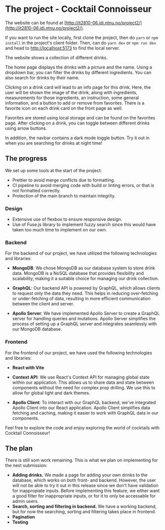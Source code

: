 # The project - Cocktail Connoisseur

The website can be found at [http://it2810-06.idi.ntnu.no/project2/](http://it2810-06.idi.ntnu.no/project2/).

If you want to run the site locally, first clone the project, then do `yarn` or `npm install` in the project's client folder. Then, can do `yarn dev` or `npm run dev` and head to [http://localhost:5173](http://localhost5173) to find the local server.

The website shows a collection of different drinks.

The home page displays the drinks with a picture and the name. Using a dropdown bar, you can filter the drinks by different ingredients. You can also search for drinks by their name.

Clicking on a drink card will lead to an info page for this drink. Here, the user will be shown the image of the drink, along with ingredients, measurements for those ingredients, an instruction, some general information, and a button to add or remove from favorites. There is a favorite icon on each drink card on the front page as well.

Favorites are stored using local storage and can be found on the favorites page. After clicking on a drink, you can toggle between different drinks using arrow buttons.

In addition, the navbar contains a dark mode toggle button. Try it out in when you are searching for drinks at night time!

## The progress

We set up some tools at the start of the project:

- Prettier to avoid merge conflicts due to formatting.
- CI pipeline to avoid merging code with build or linting errors, or that is not formatted correctly.
- Protection of the main branch to maintain integrity.

### Design

- Extensive use of flexbox to ensure responsive design.
- Use of Fuse.js library to implement fuzzy search since this would have taken too much time to implement on our own.

### Backend

For the backend of our project, we have utilized the following technologies and libraries:

- **MongoDB**: We chose MongoDB as our database system to store drink data. MongoDB is a NoSQL database that provides flexibility and scalability, making it a suitable choice for managing our drink collection.

- **GraphQL**: Our backend API is powered by GraphQL, which allows clients to request only the data they need. This helps in reducing over-fetching or under-fetching of data, resulting in more efficient communication between the client and server.

- **Apollo Server**: We have implemented Apollo Server to create a GraphQL server for handling queries and mutations. Apollo Server simplifies the process of setting up a GraphQL server and integrates seamlessly with our MongoDB database.

### Frontend

For the frontend of our project, we have used the following technologies and libraries:

- **React with Vite**

- **Context API**: We use React's Context API for managing global state within our application. This allows us to share data and state between components without the need for complex prop drilling. We use this to allow for global light and dark themes.

- **Apollo Client**: To interact with our GraphQL backend, we've integrated Apollo Client into our React application. Apollo Client simplifies data fetching and caching, making it easier to work with GraphQL data in our components.

Feel free to explore the code and enjoy exploring the world of cocktails with Cocktail Connoisseur!

## The plan

There is still som work remaining. This is what we plan on implementing for the next submission:

- **Adding drinks.** We made a page for adding your own drinks to the database, which works on both front- and backend. However, the user will not be able to try it out in this release since we don't have validation for inappropiate inputs. Before implementing this feature, we either want a good filter for inappropriate inputs, or for it to only be accessable for admin users.
- **Search, sorting and filtering in backend.** We have a working backend, but for now the searching, sorting and filtering takes place in frontend.
- **Pagination**
- **Testing**
